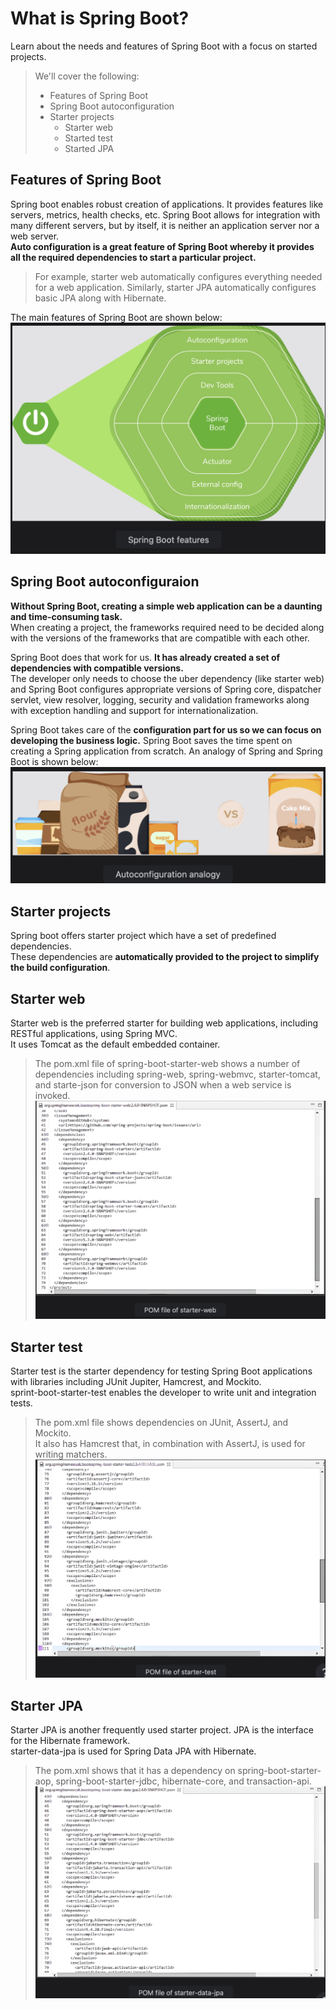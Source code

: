 # What is Spring Boot?

Learn about the needs and features of Spring Boot with a focus on started projects.

> We'll cover the following:
>
> - Features of Spring Boot
> - Spring Boot autoconfiguration
> - Starter projects
>   - Starter web
>   - Started test
>   - Started JPA

## Features of Spring Boot

Spring boot enables robust creation of applications. It provides features like servers, metrics, health checks, etc. Spring Boot allows for integration with many different servers, but by itself, it is neither an application server nor a web server.  
 **Auto configuration is a great feature of Spring Boot whereby it provides all the required dependencies to start a particular project.**

> For example, starter web automatically configures everything needed for a web application. Similarly, starter JPA automatically configures basic JPA along with Hibernate.

The main features of Spring Boot are shown below:  
![spring boot features](./images/1-1-spring-boot-features.png)

## Spring Boot autoconfiguraion

**Without Spring Boot, creating a simple web application can be a daunting and time-consuming task.**  
 When creating a project, the frameworks required need to be decided along with the versions of the frameworks that are compatible with each other.

Spring Boot does that work for us. **It has already created a set of dependencies with compatible versions.**  
 The developer only needs to choose the uber dependency (like starter web) and Spring Boot configures appropriate versions of Spring core, dispatcher servlet, view resolver, logging, security and validation frameworks along with exception handling and support for internationalization.

Spring Boot takes care of the **configuration part for us so we can focus on developing the business logic.** Spring Boot saves the time spent on creating a Spring application from scratch. An analogy of Spring and Spring Boot is shown below:  
![autoconfiguration analogy](./images/1-2-autoconfiguration-analogy.png)

## Starter projects

Spring boot offers starter project which have a set of predefined dependencies.  
 These dependencies are **automatically provided to the project to simplify the build configuration**.

## Starter web

Starter web is the preferred starter for building web applications, including RESTful applications, using Spring MVC.  
 It uses Tomcat as the default embedded container.

> The pom.xml file of spring-boot-starter-web shows a number of dependencies including spring-web, spring-webmvc, starter-tomcat, and starte-json for conversion to JSON when a web service is invoked.  
>  ![pom file for starte-web](./images/1-3-pom-file-of-starter-web.png)

## Starter test

Starter test is the starter dependency for testing Spring Boot applications with libraries including JUnit Jupiter, Hamcrest, and Mockito.  
 sprint-boot-starter-test enables the developer to write unit and integration tests.

> The pom.xml file shows dependencies on JUnit, AssertJ, and Mockito.  
>  It also has Hamcrest that, in combination with AssertJ, is used for writing matchers.  
>  ![pom file for starter-test](./images/1-4-pom-file-for-starter-test.png)

## Starter JPA

Starter JPA is another frequently used starter project. JPA is the interface for the Hibernate framework.  
 starter-data-jpa is used for Spring Data JPA with Hibernate.

> The pom.xml shows that it has a dependency on spring-boot-starter-aop, spring-boot-starter-jdbc, hibernate-core, and transaction-api.  
>  ![pom file of starter-data-jpa](./images/1-5-pom-file-of-starter-data-jpa.png)
